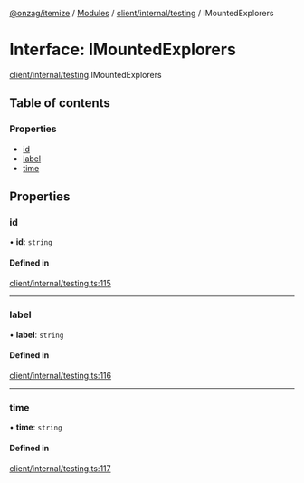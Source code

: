 [@onzag/itemize](../README.md) / [Modules](../modules.md) / [client/internal/testing](../modules/client_internal_testing.md) / IMountedExplorers

# Interface: IMountedExplorers

[client/internal/testing](../modules/client_internal_testing.md).IMountedExplorers

## Table of contents

### Properties

- [id](client_internal_testing.IMountedExplorers.md#id)
- [label](client_internal_testing.IMountedExplorers.md#label)
- [time](client_internal_testing.IMountedExplorers.md#time)

## Properties

### id

• **id**: `string`

#### Defined in

[client/internal/testing.ts:115](https://github.com/onzag/itemize/blob/a24376ed/client/internal/testing.ts#L115)

___

### label

• **label**: `string`

#### Defined in

[client/internal/testing.ts:116](https://github.com/onzag/itemize/blob/a24376ed/client/internal/testing.ts#L116)

___

### time

• **time**: `string`

#### Defined in

[client/internal/testing.ts:117](https://github.com/onzag/itemize/blob/a24376ed/client/internal/testing.ts#L117)
